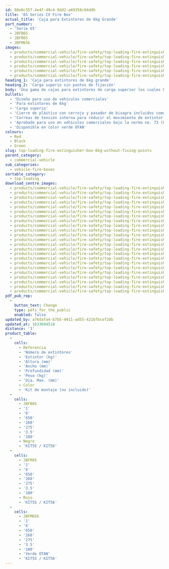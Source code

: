 ```yaml
---
id: 88e8c357-4e4f-49c4-9dd2-a69358c94ddb
title: '65 Series CV Fire Box'
actual_title: 'Caja para Extintores de 6kg Grande'
part_number:
  - 'Serie 65'
  - JBFB65
  - JBFR65
  - JBFM65k
images:
  - products/commercial-vehicle/fire-safety/top-loading-fire-extinguisher-boxes/65/images-lr/Product_Image_776x776_(518x518_focus_area)-JBFR65_01.jpg
  - products/commercial-vehicle/fire-safety/top-loading-fire-extinguisher-boxes/65/images-lr/Product_Image_776x776_(518x518_focus_area)-JBFR65_02.jpg
  - products/commercial-vehicle/fire-safety/top-loading-fire-extinguisher-boxes/65/images-lr/Product_Image_776x776_(518x518_focus_area)-JBFB65_01.jpg
  - products/commercial-vehicle/fire-safety/top-loading-fire-extinguisher-boxes/65/images-lr/Product_Image_776x776_(518x518_focus_area)-JBFB65_02.jpg
  - products/commercial-vehicle/fire-safety/top-loading-fire-extinguisher-boxes/65/images-lr/Product_Image_776x776_(518x518_focus_area)-JBFM65_01.jpg
  - products/commercial-vehicle/fire-safety/top-loading-fire-extinguisher-boxes/65/images-lr/Product_Image_776x776_(518x518_focus_area)-JBFM65_02.jpg
heading_1: 'Caja para extintores de 6kg grande'
heading_2: 'Carga superio sin puntos de fijación'
body: 'Una gama de cajas para extintores de carga superior los cuales han sido completados con cierre de plástico y pasador de seguridad para acceso rápido en casos de emergencia.'
bullets:
  - 'Diseño para uso de vehículos comerciales'
  - 'Para extintores de 6kg'
  - 'Carga superio'
  - 'Cierre de plástico con cerrojo y pasador de bisagra incluidos como estándar'
  - 'Correas de tensión interna para reducir el movimiento de extintor'
  - 'Aprobado para uso en vehículos comerciales bajo la norma no. 73 (UN/ECE)'
  - 'Disponible en color verde OTAN'
colours:
  - Red
  - Black
  - Green
slug: top-loading-fire-extinguisher-box-6kg-without-fixing-points
parent_category:
  - commercial-vehicle
sub_categories:
  - vehicle-fire-boxes
sortable_category:
  - top-loading
download_centre_images:
  - products/commercial-vehicle/fire-safety/top-loading-fire-extinguisher-boxes/65/images-hr/JBFB65_001.jpg
  - products/commercial-vehicle/fire-safety/top-loading-fire-extinguisher-boxes/65/images-hr/JBFB65_002.jpg
  - products/commercial-vehicle/fire-safety/top-loading-fire-extinguisher-boxes/65/images-hr/JBFB65_003.jpg
  - products/commercial-vehicle/fire-safety/top-loading-fire-extinguisher-boxes/65/images-hr/JBFB65_004.jpg
  - products/commercial-vehicle/fire-safety/top-loading-fire-extinguisher-boxes/65/images-hr/JBFB65_005.jpg
  - products/commercial-vehicle/fire-safety/top-loading-fire-extinguisher-boxes/65/images-hr/JBFB65_006.jpg
  - products/commercial-vehicle/fire-safety/top-loading-fire-extinguisher-boxes/65/images-hr/JBFB65_007.jpg
  - products/commercial-vehicle/fire-safety/top-loading-fire-extinguisher-boxes/65/images-hr/JBFM65_001.jpg
  - products/commercial-vehicle/fire-safety/top-loading-fire-extinguisher-boxes/65/images-hr/JBFM65_002.jpg
  - products/commercial-vehicle/fire-safety/top-loading-fire-extinguisher-boxes/65/images-hr/JBFM65_003.jpg
  - products/commercial-vehicle/fire-safety/top-loading-fire-extinguisher-boxes/65/images-hr/JBFM65_004.jpg
  - products/commercial-vehicle/fire-safety/top-loading-fire-extinguisher-boxes/65/images-hr/JBFM65_005.jpg
  - products/commercial-vehicle/fire-safety/top-loading-fire-extinguisher-boxes/65/images-hr/JBFM65_006.jpg
  - products/commercial-vehicle/fire-safety/top-loading-fire-extinguisher-boxes/65/images-hr/JBFM65_007.jpg
  - products/commercial-vehicle/fire-safety/top-loading-fire-extinguisher-boxes/65/images-hr/JBFR65_001.jpg
  - products/commercial-vehicle/fire-safety/top-loading-fire-extinguisher-boxes/65/images-hr/JBFR65_002.jpg
  - products/commercial-vehicle/fire-safety/top-loading-fire-extinguisher-boxes/65/images-hr/JBFR65_003.jpg
  - products/commercial-vehicle/fire-safety/top-loading-fire-extinguisher-boxes/65/images-hr/JBFR65_004.jpg
  - products/commercial-vehicle/fire-safety/top-loading-fire-extinguisher-boxes/65/images-hr/JBFR65_005.jpg
  - products/commercial-vehicle/fire-safety/top-loading-fire-extinguisher-boxes/65/images-hr/JBFR65_006.jpg
  - products/commercial-vehicle/fire-safety/top-loading-fire-extinguisher-boxes/65/images-hr/JBFR65_007.jpg
  - products/commercial-vehicle/fire-safety/top-loading-fire-extinguisher-boxes/65/images-hr/JBFR65_03.jpg
  - products/commercial-vehicle/fire-safety/top-loading-fire-extinguisher-boxes/65/images-hr/JBFR65_04.jpg
pdf_pub_rep:
  -
    button_text: Change
    type: pdfs_for_the_public
    enabled: false
updated_by: a76dafa4-b7b5-4911-ad55-421bfbcef2db
updated_at: 1633694518
distance: '3'
product_table:
  -
    cells:
      - Referencia
      - 'Número de extintores'
      - 'Extintor (kg)'
      - 'Altura (mm)'
      - 'Ancho (mm)'
      - 'Profundidad (mm)'
      - 'Peso (kg)'
      - 'Dia. Max. (mm)'
      - Color
      - 'Kit de montaje (no incluido)'
  -
    cells:
      - JBFB65
      - '1'
      - '6'
      - '650'
      - '260'
      - '275'
      - '3.5'
      - '180'
      - Negro
      - 'KIT55 / KIT56'
  -
    cells:
      - JBFR65
      - '1'
      - '6'
      - '650'
      - '260'
      - '275'
      - '3.5'
      - '180'
      - Rojo
      - 'KIT55 / KIT56'
  -
    cells:
      - JBFM65k
      - '1'
      - '6'
      - '650'
      - '260'
      - '275'
      - '3.5'
      - '180'
      - 'Verde OTAN'
      - 'KIT55 / KIT56'
---
```

